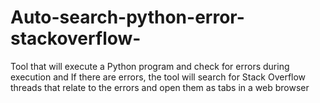 # Auto-search-python-error-stackoverflow-
Tool that will execute a Python program and check for errors during execution and If there are errors, the tool will search for Stack Overflow threads that relate to the errors and open them as tabs in a web browser

